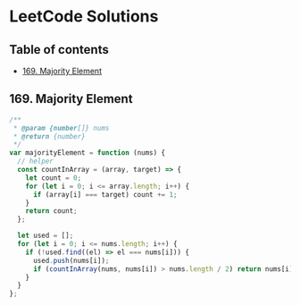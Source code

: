 # LeetCode Solutions

## Table of contents

* [169. Majority Element](#169-majority-element)

## 169. Majority Element

```javascript
/**
 * @param {number[]} nums
 * @return {number}
 */
var majorityElement = function (nums) {
  // helper
  const countInArray = (array, target) => {
    let count = 0;
    for (let i = 0; i <= array.length; i++) {
      if (array[i] === target) count += 1;
    }
    return count;
  };

  let used = [];
  for (let i = 0; i <= nums.length; i++) {
    if (!used.find((el) => el === nums[i])) {
      used.push(nums[i]);
      if (countInArray(nums, nums[i]) > nums.length / 2) return nums[i];
    }
  }
};
```
